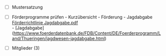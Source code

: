 - [ ] Mustersatzung
- [ ] Förderprogramme prüfen
      - Kurzübersicht - Förderung - Jagdabgabe<br>
      [Förderrichtlinie Jagdabgabe.pdf](.attachments/a92906fb22e4f44a45fd6b01b9bc50505aa6341e.pdf)<br> 
      - [Jagdabgabe]<br>(https://www.foerderdatenbank.de/FDB/Content/DE/Foerderprogramm/Land/Thueringen/jagdwesen-jagdabgabe.html)<br>
      
- [ ] Mitglieder (3)
 